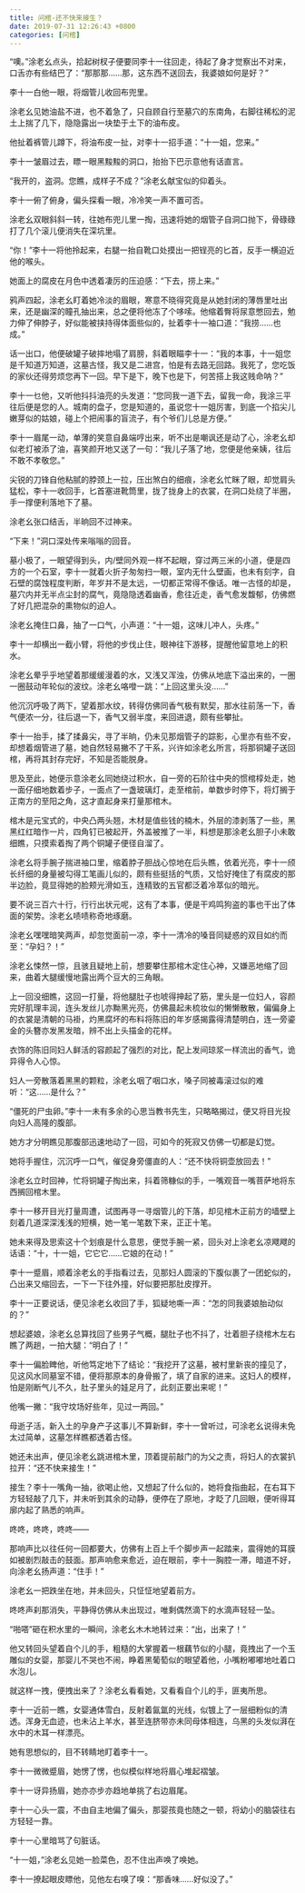 ```yaml
---
title: 问棺-还不快来接生？
date: 2019-07-31 12:26:43 +0800
categories: [问棺]
---
```


“噢。”涂老幺点头，拾起树杈子便要同李十一往回走，待起了身才觉察出不对来，口舌亦有些结巴了：“那那那……那，这东西不送回去，我婆娘如何是好？”

李十一白他一眼，将烟管儿收回布兜里。

涂老幺见她油盐不进，也不着急了，只自顾自行至墓穴的东南角，右脚往稀松的泥土上揣了几下，隐隐露出一块垫于土下的油布皮。

他扯着裤管儿蹲下，将油布皮一扯，对李十一招手道：“十一姐，您来。”

李十一皱眉过去，瞟一眼黑黢黢的洞口，抬抬下巴示意他有话直言。

“我开的，盗洞。您瞧，成样子不成？”涂老幺献宝似的仰着头。

李十一俯了俯身，偏头探看一眼，冷冷笑一声不置可否。

涂老幺双眼斜斜一转，往她布兜儿里一掏，迅速将她的烟管子自洞口抛下，骨碌碌打了几个滚儿便消失在深坑里。

“你！”李十一将他拎起来，右腿一抬自靴口处摸出一把锃亮的匕首，反手一横迫近他的喉头。

她面上的腐皮在月色中透着凄厉的压迫感：“下去，捞上来。”

鸦声四起，涂老幺盯着她冷淡的眉眼，寒意不晓得究竟是从她封闭的薄唇里吐出来，还是幽深的瞳孔抽出来，总之便将他冻了个哆嗦。他缩着臀将尿意憋回去，勉力伸了伸脖子，好似能被挟持得体面些似的，扯着李十一袖口道：“我捞……也成。”

话一出口，他便破罐子破摔地塌了肩膀，斜着眼瞄李十一：“我的本事，十一姐您是千知道万知道，这墓古怪，我又是二进宫，怕是有去路无回路。我死了，您吃饭的家伙还得劳烦您再下一回。早下是下，晚下也是下，何苦搭上我这贱命呐？”

李十一乜他，又听他抖抖油亮的头发道：“您同我一道下去，留我一命，我涂三平往后便是您的人。城南的盘子，您是知道的，虽说您十一姐厉害，到底一个掐尖儿嫩芽似的姑娘，碰上个把闹事的盲流子，有个爷们儿总是方便。”

李十一眉尾一动，单薄的笑意自鼻端哼出来，听不出是嘲讽还是动了心，涂老幺却似老灯被添了油，喜笑颜开地又送了一句：“我儿子落了地，您便是他亲姨，往后不敢不孝敬您。”

尖锐的刀锋自他粘腻的脖颈上一拉，压出煞白的细痕，涂老幺忙眯了眼，却觉肩头猛松，李十一收回手，匕首塞进靴筒里，拢了拢身上的衣裳，在洞口处绕了半圈，手一撑便利落地下了墓。

涂老幺张口结舌，半晌回不过神来。

“下来！”洞口深处传来嗡嗡的回音。

墓小极了，一眼望得到头，内/壁同外观一样不起眼，穿过两三米的小道，便是四方的一个石室，李十一就着火折子匆匆扫一眼，室内无什么壁画，也未有刻字，自石壁的腐蚀程度判断，年岁并不是太远，一切都正常得不像话。唯一古怪的却是，墓穴内并无半点尘封的腐气，竟隐隐透着幽香，愈往近走，香气愈发馥郁，仿佛燃了好几把混杂的熏物似的迫人。

涂老幺掩住口鼻，抽了一口气，小声道：“十一姐，这味儿冲人，头疼。”

李十一却横出一截小臂，将他的步伐止住，眼神往下游移，提醒他留意地上的积水。

涂老幺晕乎乎地望着那缓缓漫着的水，又浅又浑浊，仿佛从地底下溢出来的，一圈一圈鼓动年轮似的波纹。涂老幺咯噔一跳：“上回这里头没……”

他沉沉呼吸了两下，望着那水纹，转得仿佛同香气极有默契，那水往前荡一下，香气便浓一分，往后退一下，香气又弱半度，来回进退，颇有些攀扯。

李十一抬手，揉了揉鼻尖，寻了半晌，仍未见那烟管子的踪影，心里亦有些不安，却想着烟管进了墓，她自然轻易撇不了干系，兴许如涂老幺所言，将那铜罐子送回棺，再将其封存完好，不知是否能脱身。

思及至此，她便示意涂老幺同她绕过积水，自一旁的石阶往中央的惯棺椁处走，她一面仔细地数着步子，一面点了一盏玻璃灯，走至棺前，单数步时停下，将灯搁于正南方的至阳之角，这才直起身来打量那棺木。

棺木是元宝式的，中央凸两头翘，木材是值些钱的楠木，外层的漆剥落了一些，黑黑红红暗作一片，四角钉已被起开，外盖被推了一半，料想是那涂老幺胆子小未敢细瞧，只摸索着掏了两个铜罐子便径自溜了。

涂老幺将手腕子揣进袖口里，缩着脖子胆战心惊地在后头瞧，依着光亮，李十一颀长纤细的身量被勾得工笔画儿似的，颇有些挺括的气质，又恰好掩住了有腐皮的那半边脸，竟显得她的脸颊光滑如玉，连精致的五官都泛着冷萃似的暗光。

要不说三百六十行，行行出状元呢，这有了本事，便是干鸡鸣狗盗的事也干出了体面的架势。涂老幺啧啧称奇地琢磨。

涂老幺嘿嘿暗笑两声，却忽觉面前一凉，李十一清冷的嗓音同疑惑的双目如约而至：“孕妇？！”

涂老幺悚然一惊，且骇且疑地上前，想要攀住那棺木定住心神，又嫌恶地缩了回来，曲着大腿缓慢地露出两个豆大的三角眼。

上一回没细瞧，这回一打量，将他腿肚子也唬得抻起了筋，里头是一位妇人，容颜完好肌理丰润，连头发丝儿亦黝黑光亮，仿佛晨起未梳妆似的懒懒散散，偏偏身上的衣裳是清朝的马褂，灼黑腐坏的布料将陈旧的年岁感揭露得清楚明白，连一旁鎏金的头簪亦发黑发暗，辨不出上头描金的花样。

衣饰的陈旧同妇人鲜活的容颜起了强烈的对比，配上发间琼浆一样流出的香气，诡异得令人心惊。

妇人一旁散落着黑黑的颗粒，涂老幺咽了咽口水，嗓子同被毒滚过似的难听：“这……是什么？”

“僵死的尸虫卵。”李十一未有多余的心思当教书先生，只略略揭过，便又将目光投向妇人高隆的腹部。

她方才分明瞧见那腹部迅速地动了一回，可如今的死寂又仿佛一切都是幻觉。

她将手握住，沉沉呼一口气，催促身旁僵直的人：“还不快将铜壶放回去！”

涂老幺立时回神，忙将铜罐子掏出来，抖着筛糠似的手，一嘴观音一嘴菩萨地将东西搁回棺木里。

李十一移开目光打量周遭，试图再寻一寻烟管儿的下落，却见棺木正前方的墙壁上刻着几道深深浅浅的短横，她一笔一笔数下来，正正十笔。

她未来得及思索这十个划痕是什么意思，便觉手腕一紧，回头对上涂老幺凉飕飕的话语：“十，十一姐，它它它……它娘的在动！”

李十一蹙眉，顺着涂老幺的手指看过去，见那妇人圆滚的下腹似裹了一团蛇似的，凸出来又缩回去，一下一下往外撞，好似要把那肚皮撑开。

李十一正要说话，便见涂老幺收回了手，狐疑地嘶一声：“怎的同我婆娘胎动似的？”

想起婆娘，涂老幺总算找回了些男子气概，腿肚子也不抖了，壮着胆子绕棺木左右瞧了两趟，一拍大腿：“明白了！”

李十一偏脸睥他，听他笃定地下了结论：“我挖开了这墓，被村里新丧的撞见了，见这风水同墓室不错，便将那原本的身骨搬了，填了自家的进来。这妇人的模样，怕是刚断气儿不久，肚子里头的娃足月了，此刻正要出来呢！”

他嘴一撇：“我守坟场好些年，见过一两回。”

母逝子活，新入土的孕身产子这事儿不算新鲜，李十一曾听过，可涂老幺说得未免太过简单，这墓怎样瞧都透着古怪。

她还未出声，便见涂老幺跳进棺木里，顶着提前敲门的为父之责，将妇人的衣裳扒拉开：“还不快来接生！”

接生？李十一嘴角一抽，欲喝止他，又想起了什么似的，她将食指曲起，在右耳下方轻轻敲了几下，并未听到其余的动静，便停在了原地，才眨了几回眼，便听得耳廓内起了熟悉的响声。

咚咚，咚咚，咚咚——

那响声比以往任何一回都要大，仿佛有上百上千个脚步声一起踏来，震得她的耳膜如被剧烈敲击的鼓面。那声响愈来愈近，迫在眼前，李十一胸腔一滞，暗道不好，向涂老幺扬声道：“住手！”

涂老幺一把跌坐在地，并未回头，只怔怔地望着前方。

咚咚声刹那消失，平静得仿佛从未出现过，唯剩偶然滴下的水滴声轻轻一坠。

“啪嗒”砸在积水里的一瞬间，涂老幺木木地转过来：“出，出来了！”

他又转回头望着自个儿的手，粗糙的大掌握着一根藕节似的小腿，竟拽出了一个玉雕似的女婴，那婴儿不哭也不闹，睁着黑葡萄似的眼望着他，小嘴粉嘟嘟地吐着口水泡儿。

就这样一拽，便拽出来了？涂老幺看看她，又看看自个儿的手，匪夷所思。

李十一近前一瞧，女婴通体雪白，反射着氤氲的光线，似镀上了一层细粉似的清透。浑身无血迹，也未沾上羊水，甚至连脐带亦未同母体相连，乌黑的头发似湃在水中的木耳一样漂亮。

她有思想似的，目不转睛地盯着李十一。

李十一微微蹙眉，她愣了愣，也似模似样地将眉心堆起褶皱。

李十一讶异扬眉，她亦亦步亦趋地单挑了右边眉尾。

李十一心头一震，不由自主地偏了偏头，那婴孩竟也随之一顿，将幼小的脑袋往右方轻轻一靠。

李十一心里暗骂了句脏话。

“十一姐，”涂老幺见她一脸菜色，忍不住出声唤了唤她。

李十一撩起眼皮瞟他，见他左右嗅了嗅：“那香味……好似没了。”

